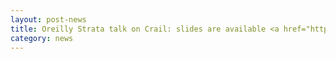 ```yaml
---
layout: post-news
title: Oreilly Strata talk on Crail: slides are available <a href="https://conferences.oreilly.com/strata/strata-ca/public/schedule/detail/71902">here</a> 
category: news
---
```

